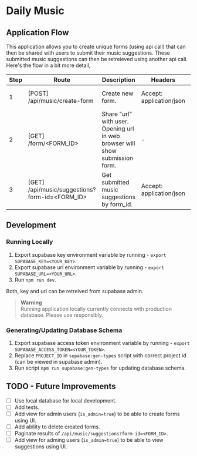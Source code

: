 # Daily Music

## Application Flow

This application allows you to create unique forms (using api call) that can then be shared with users to submit their music suggestions. These submitted music suggestions can then be retreieved using another api call. Here's the flow in a bit more detail,

| Step | Route                                          | Description                                                                  | Headers                  | Authorization | Body                      |
|------|------------------------------------------------|------------------------------------------------------------------------------|--------------------------|---------------|---------------------------|
| 1    | [POST] /api/music/create-form                  | Create new form.                                                             | Accept: application/json | Basic         | { "name": "<FORM_NAME>" } |
| 2    | [GET] /form/<FORM_ID>                          | Share "url" with user. Opening url in web browser will show submission form. | -                        | -             | -                         |
| 3    | [GET] /api/music/suggestions?form-id=<FORM_ID> | Get submitted music suggestions by form_id.                                  | Accept: application/json | Basic         | -                         |

## Development

### Running Locally

1. Export supabase key environment variable by running - `export SUPABASE_KEY=<YOUR_KEY>`.
2. Export supabase url environment variable by running - `export SUPABASE_URL=<YOUR_URL>`.
3. Run `npm run dev`.

Both, key and url can be retreived from supabase admin.

> **Warning**  
> Running application locally currently connects with production database. Please use responsibly.

### Generating/Updating Database Schema

1. Export supabase access token environment variable by running - `export SUPABASE_ACCESS_TOKEN=<YOUR_TOKEN>`.
2. Replace `PROJECT_ID` in `supabase:gen-types` script with correct project id (can be viewed in supabase admin).
3. Run script `npm run supabase:gen-types` for updating database schema.

## TODO - Future Improvements

- [ ] Use local database for local development.
- [ ] Add tests.
- [ ] Add view for admin users (`is_admin=true`) to be able to create forms using UI.
- [ ] Add ability to delete created forms.
- [ ] Paginate results of `/api/music/suggestions?form-id=<FORM_ID>`.
- [ ] Add view for adming users (`is_admin=true`) to be able to view suggestions using UI.

